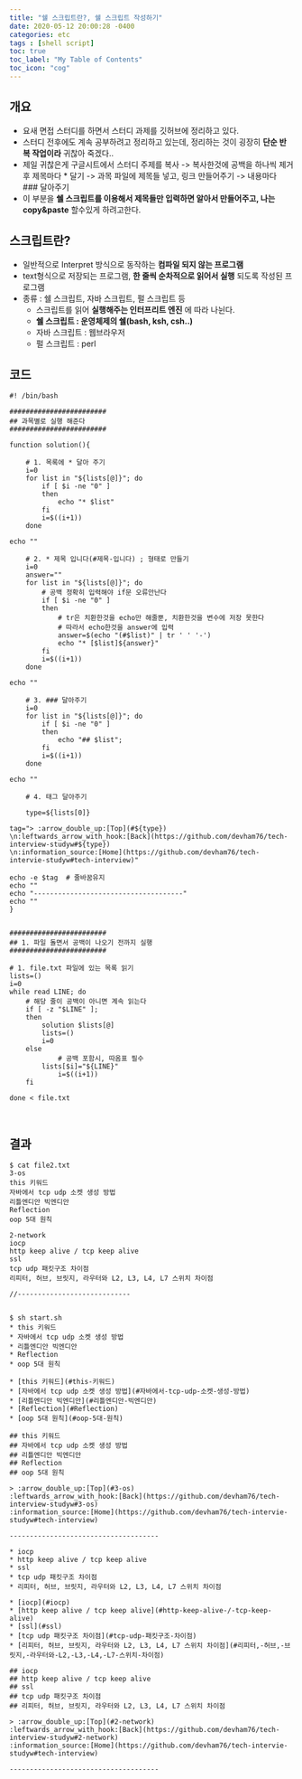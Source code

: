 ```yaml
---
title: "쉘 스크립트란?, 쉘 스크립트 작성하기"
date: 2020-05-12 20:00:28 -0400
categories: etc
tags : [shell script]
toc: true
toc_label: "My Table of Contents"
toc_icon: "cog"
---
```


## 개요
- 요새 면접 스터디를 하면서 스터디 과제를 깃허브에 정리하고 있다.
- 스터디 전후에도 계속 공부하려고 정리하고 있는데, 정리하는 것이 굉장히 __단순 반복 작업이라__ 귀찮아 죽겠다..
- 제일 귀찮은게 구글시트에서 스터디 주제를 복사 -> 복사한것에 공백을 하나씩 제거 후 제목마다 * 달기 -> 과목 파일에 제목들 넣고, 링크 만들어주기 -> 내용마다 ### 달아주기
- 이 부분을 __쉘 스크립트를 이용해서 제목들만 입력하면 알아서 만들어주고, 나는 copy&paste__ 할수있게 하려고한다.

## 스크립트란?
- 일반적으로 Interpret 방식으로 동작하는 __컴파일 되지 않는 프로그램__
- text형식으로 저장되는 프로그램, __한 줄씩 순차적으로 읽어서 실행__ 되도록 작성된 프로그램
- 종류 : 쉘 스크립트, 자바 스크립트, 펄 스크립트 등
	- 스크립트를 읽어 __실행해주는 인터프리트 엔진__ 에 따라 나뉜다.
	- __쉘 스크립트 : 운영체제의 쉘(bash, ksh, csh..)__
	- 자바 스크립트 : 웹브라우저
	- 펄 스크립트 : perl


## 코드

```
#! /bin/bash

########################
## 과목별로 실행 해준다
########################

function solution(){

	# 1. 목록에 * 달아 주기
	i=0
	for list in "${lists[@]}"; do
		if [ $i -ne "0" ]
		then
			echo "* $list"
		fi
		i=$((i+1))
	done

echo ""

	# 2. * 제목 입니다(#제목-입니다) ; 형태로 만들기
	i=0
	answer=""
	for list in "${lists[@]}"; do
		# 공백 정확히 입력해야 if문 오류안난다
		if [ $i -ne "0" ]
		then
			# tr은 치환한것을 echo만 해줄뿐, 치환한것을 변수에 저장 못한다
			# 따라서 echo한것을 answer에 입력
			answer=$(echo "(#$list)" | tr ' ' '-')
			echo "* [$list]${answer}"
		fi
		i=$((i+1))
	done

echo ""

	# 3. ### 달아주기
	i=0
	for list in "${lists[@]}"; do
    	if [ $i -ne "0" ]
       	then
            echo "## $list";
    	fi
    	i=$((i+1))
	done

echo ""

	# 4. 태그 달아주기

	type=${lists[0]}

tag="> :arrow_double_up:[Top](#${type})
\n:leftwards_arrow_with_hook:[Back](https://github.com/devham76/tech-interview-studyw#${type})
\n:information_source:[Home](https://github.com/devham76/tech-intervie-studyw#tech-interview)"

echo -e $tag  # 줄바꿈유지
echo ""
echo "-------------------------------------"
echo ""
}


########################
## 1. 파일 돌면서 공백이 나오기 전까지 실행
########################

# 1. file.txt 파일에 있는 목록 읽기
lists=()
i=0
while read LINE; do
	# 해당 줄이 공백이 아니면 계속 읽는다
	if [ -z "$LINE" ];
	then
		solution $lists[@]
		lists=()
		i=0
	else
        	# 공백 포함시, 따옴표 필수
		lists[$i]="${LINE}"
        	i=$((i+1))
	fi

done < file.txt



```

## 결과

```shell
$ cat file2.txt
3-os
this 키워드
자바에서 tcp udp 소켓 생성 방법
리틀엔디안 빅엔디안
Reflection
oop 5대 원칙

2-network
iocp
http keep alive / tcp keep alive
ssl
tcp udp 패킷구조 차이점
리피터, 허브, 브릿지, 라우터와 L2, L3, L4, L7 스위치 차이점

//----------------------------


$ sh start.sh
* this 키워드
* 자바에서 tcp udp 소켓 생성 방법
* 리틀엔디안 빅엔디안
* Reflection
* oop 5대 원칙

* [this 키워드](#this-키워드)
* [자바에서 tcp udp 소켓 생성 방법](#자바에서-tcp-udp-소켓-생성-방법)
* [리틀엔디안 빅엔디안](#리틀엔디안-빅엔디안)
* [Reflection](#Reflection)
* [oop 5대 원칙](#oop-5대-원칙)

## this 키워드
## 자바에서 tcp udp 소켓 생성 방법
## 리틀엔디안 빅엔디안
## Reflection
## oop 5대 원칙

> :arrow_double_up:[Top](#3-os)
:leftwards_arrow_with_hook:[Back](https://github.com/devham76/tech-interview-studyw#3-os)
:information_source:[Home](https://github.com/devham76/tech-intervie-studyw#tech-interview)

-------------------------------------

* iocp
* http keep alive / tcp keep alive
* ssl
* tcp udp 패킷구조 차이점
* 리피터, 허브, 브릿지, 라우터와 L2, L3, L4, L7 스위치 차이점

* [iocp](#iocp)
* [http keep alive / tcp keep alive](#http-keep-alive-/-tcp-keep-alive)
* [ssl](#ssl)
* [tcp udp 패킷구조 차이점](#tcp-udp-패킷구조-차이점)
* [리피터, 허브, 브릿지, 라우터와 L2, L3, L4, L7 스위치 차이점](#리피터,-허브,-브릿지,-라우터와-L2,-L3,-L4,-L7-스위치-차이점)

## iocp
## http keep alive / tcp keep alive
## ssl
## tcp udp 패킷구조 차이점
## 리피터, 허브, 브릿지, 라우터와 L2, L3, L4, L7 스위치 차이점

> :arrow_double_up:[Top](#2-network)
:leftwards_arrow_with_hook:[Back](https://github.com/devham76/tech-interview-studyw#2-network)
:information_source:[Home](https://github.com/devham76/tech-intervie-studyw#tech-interview)

-------------------------------------

```
